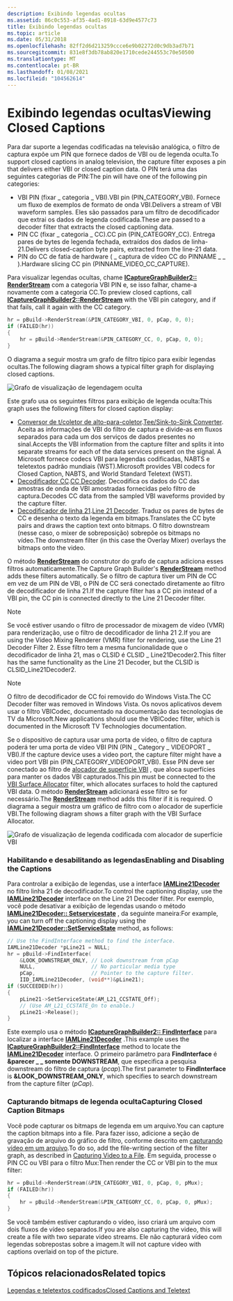 ```yaml
---
description: Exibindo legendas ocultas
ms.assetid: 86c0c553-af35-4ad1-8918-63d9e4577c73
title: Exibindo legendas ocultas
ms.topic: article
ms.date: 05/31/2018
ms.openlocfilehash: 82ff2d6d213259ccce6e9b02272d0c9db3ad7b71
ms.sourcegitcommit: 831e8f3db78ab820e1710cede244553c70e50500
ms.translationtype: MT
ms.contentlocale: pt-BR
ms.lasthandoff: 01/08/2021
ms.locfileid: "104562614"
---
```

# <a name="viewing-closed-captions"></a><span data-ttu-id="a3141-103">Exibindo legendas ocultas</span><span class="sxs-lookup"><span data-stu-id="a3141-103">Viewing Closed Captions</span></span>

<span data-ttu-id="a3141-104">Para dar suporte a legendas codificadas na televisão analógica, o filtro de captura expõe um PIN que fornece dados de VBI ou de legenda oculta.</span><span class="sxs-lookup"><span data-stu-id="a3141-104">To support closed captions in analog television, the capture filter exposes a pin that delivers either VBI or closed caption data.</span></span> <span data-ttu-id="a3141-105">O PIN terá uma das seguintes categorias de PIN:</span><span class="sxs-lookup"><span data-stu-id="a3141-105">The pin will have one of the following pin categories:</span></span>

-   <span data-ttu-id="a3141-106">VBI PIN (fixar \_ categoria \_ VBI).</span><span class="sxs-lookup"><span data-stu-id="a3141-106">VBI pin (PIN\_CATEGORY\_VBI).</span></span> <span data-ttu-id="a3141-107">Fornece um fluxo de exemplos de formato de onda VBI.</span><span class="sxs-lookup"><span data-stu-id="a3141-107">Delivers a stream of VBI waveform samples.</span></span> <span data-ttu-id="a3141-108">Eles são passados para um filtro de decodificador que extrai os dados de legenda codificada.</span><span class="sxs-lookup"><span data-stu-id="a3141-108">These are passed to a decoder filter that extracts the closed captioning data.</span></span>
-   <span data-ttu-id="a3141-109">PIN CC (fixar \_ categoria \_ CC).</span><span class="sxs-lookup"><span data-stu-id="a3141-109">CC pin (PIN\_CATEGORY\_CC).</span></span> <span data-ttu-id="a3141-110">Entrega pares de bytes de legenda fechada, extraídos dos dados de linha-21.</span><span class="sxs-lookup"><span data-stu-id="a3141-110">Delivers closed-caption byte pairs, extracted from the line-21 data.</span></span>
-   <span data-ttu-id="a3141-111">PIN do CC de fatia de hardware ( \_ captura de vídeo CC do PINNAME \_ \_ ).</span><span class="sxs-lookup"><span data-stu-id="a3141-111">Hardware slicing CC pin (PINNAME\_VIDEO\_CC\_CAPTURE).</span></span>

<span data-ttu-id="a3141-112">Para visualizar legendas ocultas, chame [**ICaptureGraphBuilder2:: RenderStream**](/windows/desktop/api/Strmif/nf-strmif-icapturegraphbuilder2-renderstream) com a categoria VBI PIN e, se isso falhar, chame-a novamente com a categoria CC.</span><span class="sxs-lookup"><span data-stu-id="a3141-112">To preview closed captions, call [**ICaptureGraphBuilder2::RenderStream**](/windows/desktop/api/Strmif/nf-strmif-icapturegraphbuilder2-renderstream) with the VBI pin category, and if that fails, call it again with the CC category.</span></span>


```C++
hr = pBuild->RenderStream(&PIN_CATEGORY_VBI, 0, pCap, 0, 0);
if (FAILED(hr))
{
    hr = pBuild->RenderStream(&PIN_CATEGORY_CC, 0, pCap, 0, 0);
}
```



<span data-ttu-id="a3141-113">O diagrama a seguir mostra um grafo de filtro típico para exibir legendas ocultas.</span><span class="sxs-lookup"><span data-stu-id="a3141-113">The following diagram shows a typical filter graph for displaying closed captions.</span></span>

![Grafo de visualização de legendagem oculta](images/vidcap08.png)

<span data-ttu-id="a3141-115">Este grafo usa os seguintes filtros para exibição de legenda oculta:</span><span class="sxs-lookup"><span data-stu-id="a3141-115">This graph uses the following filters for closed caption display:</span></span>

-   <span data-ttu-id="a3141-116">[Conversor de t/coletor de alto-para-coletor](tee-sink-to-sink-converter.md).</span><span class="sxs-lookup"><span data-stu-id="a3141-116">[Tee/Sink-to-Sink Converter](tee-sink-to-sink-converter.md).</span></span> <span data-ttu-id="a3141-117">Aceita as informações de VBI do filtro de captura e divide-as em fluxos separados para cada um dos serviços de dados presentes no sinal.</span><span class="sxs-lookup"><span data-stu-id="a3141-117">Accepts the VBI information from the capture filter and splits it into separate streams for each of the data services present on the signal.</span></span> <span data-ttu-id="a3141-118">A Microsoft fornece codecs VBI para legendas codificadas, NABTS e teletextos padrão mundiais (WST).</span><span class="sxs-lookup"><span data-stu-id="a3141-118">Microsoft provides VBI codecs for Closed Caption, NABTS, and World Standard Teletext (WST).</span></span>
-   <span data-ttu-id="a3141-119">[Decodificador CC](cc-decoder-filter.md).</span><span class="sxs-lookup"><span data-stu-id="a3141-119">[CC Decoder](cc-decoder-filter.md).</span></span> <span data-ttu-id="a3141-120">Decodifica os dados do CC das amostras de onda de VBI amostradas fornecidas pelo filtro de captura.</span><span class="sxs-lookup"><span data-stu-id="a3141-120">Decodes CC data from the sampled VBI waveforms provided by the capture filter.</span></span>
-   <span data-ttu-id="a3141-121">[Decodificador de linha 21](line-21-decoder-filter.md).</span><span class="sxs-lookup"><span data-stu-id="a3141-121">[Line 21 Decoder](line-21-decoder-filter.md).</span></span> <span data-ttu-id="a3141-122">Traduz os pares de bytes de CC e desenha o texto da legenda em bitmaps.</span><span class="sxs-lookup"><span data-stu-id="a3141-122">Translates the CC byte pairs and draws the caption text onto bitmaps.</span></span> <span data-ttu-id="a3141-123">O filtro downstream (nesse caso, o mixer de sobreposição) sobrepõe os bitmaps no vídeo.</span><span class="sxs-lookup"><span data-stu-id="a3141-123">The downstream filter (in this case the Overlay Mixer) overlays the bitmaps onto the video.</span></span>

<span data-ttu-id="a3141-124">O método [**RenderStream**](/windows/desktop/api/Strmif/nf-strmif-icapturegraphbuilder2-renderstream) do construtor do grafo de captura adiciona esses filtros automaticamente.</span><span class="sxs-lookup"><span data-stu-id="a3141-124">The Capture Graph Builder's [**RenderStream**](/windows/desktop/api/Strmif/nf-strmif-icapturegraphbuilder2-renderstream) method adds these filters automatically.</span></span> <span data-ttu-id="a3141-125">Se o filtro de captura tiver um PIN de CC em vez de um PIN de VBI, o PIN de CC será conectado diretamente ao filtro de decodificador de linha 21.</span><span class="sxs-lookup"><span data-stu-id="a3141-125">If the capture filter has a CC pin instead of a VBI pin, the CC pin is connected directly to the Line 21 Decoder filter.</span></span>

> [!Note]  
> <span data-ttu-id="a3141-126">Se você estiver usando o filtro de processador de mixagem de vídeo (VMR) para renderização, use o filtro de decodificador de linha 21 2.</span><span class="sxs-lookup"><span data-stu-id="a3141-126">If you are using the Video Mixing Renderer (VMR) filter for rendering, use the Line 21 Decoder Filter 2.</span></span> <span data-ttu-id="a3141-127">Esse filtro tem a mesma funcionalidade que o decodificador de linha 21, mas o CLSID é CLSID \_ Line21Decoder2.</span><span class="sxs-lookup"><span data-stu-id="a3141-127">This filter has the same functionality as the Line 21 Decoder, but the CLSID is CLSID\_Line21Decoder2.</span></span>

 

> [!Note]  
> <span data-ttu-id="a3141-128">O filtro de decodificador de CC foi removido do Windows Vista.</span><span class="sxs-lookup"><span data-stu-id="a3141-128">The CC Decoder filter was removed in Windows Vista.</span></span> <span data-ttu-id="a3141-129">Os novos aplicativos devem usar o filtro VBICodec, documentado na documentação das tecnologias de TV da Microsoft.</span><span class="sxs-lookup"><span data-stu-id="a3141-129">New applications should use the VBICodec filter, which is documented in the Microsoft TV Technologies documentation.</span></span>

 

<span data-ttu-id="a3141-130">Se o dispositivo de captura usar uma porta de vídeo, o filtro de captura poderá ter uma porta de vídeo VBI PIN (PIN \_ Category \_ VIDEOPORT \_ VBI).</span><span class="sxs-lookup"><span data-stu-id="a3141-130">If the capture device uses a video port, the capture filter might have a video port VBI pin (PIN\_CATEGORY\_VIDEOPORT\_VBI).</span></span> <span data-ttu-id="a3141-131">Esse PIN deve ser conectado ao filtro de [alocador de superfície VBI](vbi-surface-allocator.md) , que aloca superfícies para manter os dados VBI capturados.</span><span class="sxs-lookup"><span data-stu-id="a3141-131">This pin must be connected to the [VBI Surface Allocator](vbi-surface-allocator.md) filter, which allocates surfaces to hold the captured VBI data.</span></span> <span data-ttu-id="a3141-132">O método [**RenderStream**](/windows/desktop/api/Strmif/nf-strmif-icapturegraphbuilder2-renderstream) adicionará esse filtro se for necessário.</span><span class="sxs-lookup"><span data-stu-id="a3141-132">The [**RenderStream**](/windows/desktop/api/Strmif/nf-strmif-icapturegraphbuilder2-renderstream) method adds this filter if it is required.</span></span> <span data-ttu-id="a3141-133">O diagrama a seguir mostra um gráfico de filtro com o alocador de superfície VBI.</span><span class="sxs-lookup"><span data-stu-id="a3141-133">The following diagram shows a filter graph with the VBI Surface Allocator.</span></span>

![Grafo de visualização de legenda codificada com alocador de superfície VBI](images/vidcap09.png)

### <a name="enabling-and-disabling-the-captions"></a><span data-ttu-id="a3141-135">Habilitando e desabilitando as legendas</span><span class="sxs-lookup"><span data-stu-id="a3141-135">Enabling and Disabling the Captions</span></span>

<span data-ttu-id="a3141-136">Para controlar a exibição de legendas, use a interface [**IAMLine21Decoder**](/previous-versions/windows/desktop/api/il21dec/nn-il21dec-iamline21decoder) no filtro linha 21 de decodificador.</span><span class="sxs-lookup"><span data-stu-id="a3141-136">To control the captioning display, use the [**IAMLine21Decoder**](/previous-versions/windows/desktop/api/il21dec/nn-il21dec-iamline21decoder) interface on the Line 21 Decoder filter.</span></span> <span data-ttu-id="a3141-137">Por exemplo, você pode desativar a exibição de legendas usando o método [**IAMLine21Decoder:: Setservicestate**](/previous-versions/windows/desktop/api/il21dec/nf-il21dec-iamline21decoder-setservicestate) , da seguinte maneira:</span><span class="sxs-lookup"><span data-stu-id="a3141-137">For example, you can turn off the captioning display using the [**IAMLine21Decoder::SetServiceState**](/previous-versions/windows/desktop/api/il21dec/nf-il21dec-iamline21decoder-setservicestate) method, as follows:</span></span>


```C++
// Use the FindInterface method to find the interface.
IAMLine21Decoder *pLine21 = NULL;
hr = pBuild->FindInterface(
    &LOOK_DOWNSTREAM_ONLY, // Look downstream from pCap 
    NULL,                  // No particular media type
    pCap,                  // Pointer to the capture filter.
    IID_IAMLine21Decoder, (void**)&pLine21);
if (SUCCEEDED(hr))
{
    pLine21->SetServiceState(AM_L21_CCSTATE_Off);
    // (Use AM_L21_CCSTATE_On to enable.)
    pLine21->Release();
}
```



<span data-ttu-id="a3141-138">Este exemplo usa o método [**ICaptureGraphBuilder2:: FindInterface**](/windows/desktop/api/Strmif/nf-strmif-icapturegraphbuilder2-findinterface) para localizar a interface [**IAMLine21Decoder**](/previous-versions/windows/desktop/api/il21dec/nn-il21dec-iamline21decoder) .</span><span class="sxs-lookup"><span data-stu-id="a3141-138">This example uses the [**ICaptureGraphBuilder2::FindInterface**](/windows/desktop/api/Strmif/nf-strmif-icapturegraphbuilder2-findinterface) method to locate the [**IAMLine21Decoder**](/previous-versions/windows/desktop/api/il21dec/nn-il21dec-iamline21decoder) interface.</span></span> <span data-ttu-id="a3141-139">O primeiro parâmetro para **FindInterface** é **&parecer \_ \_ somente DOWNSTREAM**, que especifica a pesquisa downstream do filtro de captura (*pcap*).</span><span class="sxs-lookup"><span data-stu-id="a3141-139">The first parameter to **FindInterface** is **&LOOK\_DOWNSTREAM\_ONLY**, which specifies to search downstream from the capture filter (*pCap*).</span></span>

### <a name="capturing-closed-caption-bitmaps"></a><span data-ttu-id="a3141-140">Capturando bitmaps de legenda oculta</span><span class="sxs-lookup"><span data-stu-id="a3141-140">Capturing Closed Caption Bitmaps</span></span>

<span data-ttu-id="a3141-141">Você pode capturar os bitmaps de legenda em um arquivo.</span><span class="sxs-lookup"><span data-stu-id="a3141-141">You can capture the caption bitmaps into a file.</span></span> <span data-ttu-id="a3141-142">Para fazer isso, adicione a seção de gravação de arquivo do gráfico de filtro, conforme descrito em [capturando vídeo em um arquivo](capturing-video-to-a-file.md).</span><span class="sxs-lookup"><span data-stu-id="a3141-142">To do so, add the file-writing section of the filter graph, as described in [Capturing Video to a File](capturing-video-to-a-file.md).</span></span> <span data-ttu-id="a3141-143">Em seguida, processe o PIN CC ou VBI para o filtro Mux:</span><span class="sxs-lookup"><span data-stu-id="a3141-143">Then render the CC or VBI pin to the mux filter:</span></span>


```C++
hr = pBuild->RenderStream(&PIN_CATEGORY_VBI, 0, pCap, 0, pMux);
if (FAILED(hr))
{
    hr = pBuild->RenderStream(&PIN_CATEGORY_CC, 0, pCap, 0, pMux);
}
```



<span data-ttu-id="a3141-144">Se você também estiver capturando o vídeo, isso criará um arquivo com dois fluxos de vídeo separados.</span><span class="sxs-lookup"><span data-stu-id="a3141-144">If you are also capturing the video, this will create a file with two separate video streams.</span></span> <span data-ttu-id="a3141-145">Ele não capturará vídeo com legendas sobrepostas sobre a imagem.</span><span class="sxs-lookup"><span data-stu-id="a3141-145">It will not capture video with captions overlaid on top of the picture.</span></span>

## <a name="related-topics"></a><span data-ttu-id="a3141-146">Tópicos relacionados</span><span class="sxs-lookup"><span data-stu-id="a3141-146">Related topics</span></span>

<dl> <dt>

[<span data-ttu-id="a3141-147">Legendas e teletextos codificados</span><span class="sxs-lookup"><span data-stu-id="a3141-147">Closed Captions and Teletext</span></span>](closed-captions-and-teletext.md)
</dt> </dl>

 

 



